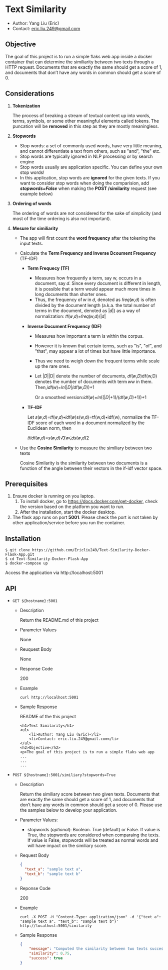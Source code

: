 # Text Similarity

- Author: Yang Liu (Eric)
- Contact: eric.liu.249@gmail.com

## Objective

The goal of this project is to run a simple flaks web app inside a docker container that can determine the similiarity between two texts through a HTTP request. Documents that are exactly the same should get a score of 1, and documents that don’t have any words in common should get a score of 0.
## Considerations

1. **Tokenization**

   The process of breaking a stream of textual content up into words, terms, symbols, or some other meaningful elements called tokens. The puncation will be **removed** in this step as they are mostly meaningless.

2. **Stopwords**

    - Stop words: a set of commonly used words, have very little meaning, and cannot differentiate a text from others, such as "and", "the" etc. 
    - Stop words are typically ignored in NLP processing or by search engine
    - Stop words usually are application specific. You can define your own stop words!
    - In this application, stop words are **ignored** for the given texts. If you want to consider stop words when doing the comparision, add ***stopwords=False*** when making the **POST /similarity** request (see example below)

3. **Ordering of words**

   The ordering of words are not considered for the sake of simplicity (and most of the time ordering is also not important). 

4. **Mesure for similiarity**

   - The app will first count the **word frequency** after the tokening the input texts. 

   - Calculate the **Term Frequency and Inverse Dcoument Frequency** (TF-IDF)

     - **Term Frequecy (TF)**

       - Measures how frequently a term, say w, occurs in a document, say 𝑑. Since every document is different in length, it is possible that a term would appear much more times in long documents than shorter ones. 
       - Thus, the frequency of 𝑤 in 𝑑, denoted as 𝑓𝑟𝑒𝑞(𝑤,𝑑) is often divided by the document length (a.k.a. the total number of terms in the document, denoted as |𝑑|) as a way of normalization: 𝑡𝑓(𝑤,𝑑)=𝑓𝑟𝑒𝑞(𝑤,𝑑)/|𝑑|

     - **Inverse Document Frequency (IDF)**

       - Measures how important a term is within the corpus.

       - However it is known that certain terms, such as "is", "of", and "that", may appear a lot of times but have little importance.

       - Thus we need to weigh down the frequent terms while scale up the rare ones.

       - Let |𝐷||D| denote the number of documents, 𝑑𝑓(𝑤,𝐷)df(w,D) denotes the number of documents with term 𝑤w in them. Then,𝑖𝑑𝑓(𝑤)=𝑙𝑛(|𝐷|/𝑑𝑓(𝑤,𝐷))+1

         Or a smoothed version:𝑖𝑑𝑓(𝑤)=𝑙𝑛((|𝐷|+1)/(𝑑𝑓(𝑤,𝐷)+1))+1

     - **TF-IDF**

       Let 𝑠(𝑤,𝑑)=𝑡𝑓(𝑤,𝑑)∗𝑖𝑑𝑓(𝑤)s(w,d)=tf(w,d)∗idf(w), normalize the TF-IDF score of each word in a document normalized by the Euclidean norm, then

       𝑡𝑓𝑖𝑑𝑓(𝑤,𝑑)=𝑠(𝑤,𝑑)√∑𝑤∈𝑑𝑠(𝑤,𝑑)2

   - Use the **Cosine Similarity** to measure the similiary between two texts

     Cosine Similarity is the similarity between two documents is a function of the angle between their vectors in the if-idf vector space.

## Prerequisites

1. Ensure docker is running on you laptop.
   1. To install docker, go to https://docs.docker.com/get-docker, check the version based on the platform you want to run.
   2. After the installation, start the docker desktop.
2. The flask app runs on port **5001**. Please check the port is not taken by other application/service before you run the container.



## Installation

```
$ git clone https://github.com/Ericliu249/Text-Similarity-Docker-Flask-App.git
$ cd Text-Similarity-Docker-Flask-App
$ docker-compose up
```

Access the application via http://localhost:5001

## API

- `GET ${hostname}:5001`

  - Description

    Return the README.md of this project

  - Parameter Values

    None

  - Reuquest Body

    None

  - Response Code

    200

  - Example

    ```
    curl http://localhost:5001
    ```

  - Sample Response

    README of the this project

    ```
    <h1>Text Similarity</h1>
    <ul>
    	<li>Author: Yang Liu (Eric)</li>
    	<li>Contact: eric.liu.249@gmail.com</li>
    </ul>
    <h2>Objective</h2>
    <p>The goal of this project is to run a simple flaks web app
    ...
    ...
    ...
    ```

    

- `POST ${hostname}:5001/similiary?stopwords=True`

  - Description

    Return the similiary score between two given texts. Documents that are exactly the same should get a score of 1, and documents that don’t have any words in common should get a score of 0. Please use the samples below to develop your application.

  - Parameter Values:

    - stopwords (*optional*): Boolean. True (default) or False. If value is True, the stopwords are considered when comparaing the texts. If value is False, stopwords will be treated as normal words and will have impact on the similiary score.

  - Request Body

    ```json
    {
      "text_a": "sample text a",
      "text_b": "sample text b"
    }
    ```

  - Reponse Code

    200

  - Example

    ```
    curl -X POST -H "Content-Type: application/json" -d '{"text_a": "sample text a", "text_b": "sample text b"}' http://localhost:5001/similarity
    ```

  - Sample Response

    ```json
    {
        "message": "Computed the similarity between two texts successfully",
        "similarity": 0.75,
        "success": true
    }
    ```
